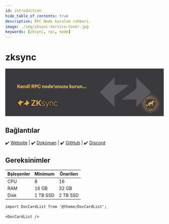 ```yaml
---
id: introduction
hide_table_of_contents: true
description: RPC Node kurulum rehberi.
image: ./img/zksync-Service-Cover.jpg
keywords: [zksync, rpc, node]
---
```

# zksync

![zksync](./img/zksync-Service.jpg)

## Bağlantılar
 ✔️ [Website](https://zksync.io/) |
 ✔️ [Doküman](https://docs.zksync.io/) |
 ✔️ [GitHub](https://github.com/matter-labs) |
 ✔️ [Discord](https://join.zksync.dev/)

## Gereksinimler

| Bşleşenler | Minimum | **Önerilen** |
| ------------ | ------------ | ------------ |
| CPU |	8 | 16 |
| RAM	| 16 GB | 32 GB |
| Disk	| 1 TB SSD | 2 TB SSD | 

```mdx-code-block
import DocCardList from '@theme/DocCardList';

<DocCardList />
```
